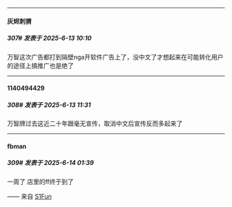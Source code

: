 ﻿
*****

####  灰烬刺猬  
##### 307#       发表于 2025-6-13 10:10

万智这次广告都打到隔壁nga开软件广告上了，没中文了才想起来在可能转化用户的途径上搞推广也是绝了


*****

####  1140494429  
##### 308#       发表于 2025-6-13 11:31

万智牌过去这近二十年跟毫无宣传，取消中文后宣传反而多起来了


*****

####  fbman  
##### 309#       发表于 2025-6-14 01:39

一周了 店里的ff终于到了

—— 来自 [S1Fun](https://s1fun.koalcat.com)

